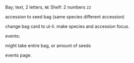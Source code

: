 Bay; text, 2 letters, `NE`
Shelf: 2 numbers `22`



accession to seed bag (same species different accession)

change bag card to ul-li. make species and accession focus.


events:

might take entire bag, or amount of seeds


events page.